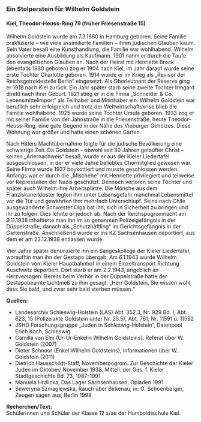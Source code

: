 ### Ein Stolperstein für Wilhelm Goldstein
#### Kiel, Theodor-Heuss-Ring 79 (früher Friesenstraße 15)

Wilhelm Goldstein wurde am 7.3.1880 in Hamburg geboren. Seine Familie praktizierte – wie viele assimilierte Familien – ihren jüdischen Glauben kaum. Sein Vater besaß eine Kunsthandlung, die Familie war wohlhabend. Wilhelm absolvierte eine Ausbildung als Kaufmann. 1901 nahm
er durch die Taufe den evangelischen Glauben an. Nach der Heirat mit Henriette Brock (ebenfalls 1880 geboren) zog er 1904 nach Kiel, im Jahr darauf wurde seine erste Tochter Charlotte geboren. 1914 wurde er im Krieg als „Revisor der Reichsgetreidestelle Berlin“ eingesetzt. Als Oberleutnant der Reserve ging er 1918 nach Kiel zurück. Ein Jahr später starb seine zweite Tochter Irmgard direkt nach ihrer Geburt. 1921 stieg er in die Firma „Schneider & Co. Lebensmittelimport“ als Teilhaber und Mitinhaber ein. Wilhelm Goldstein war beruflich sehr erfolgreich und trotz der Weltwirtschaftskrise blieb die Familie wohlhabend. 1925 wurde seine Tochter Ursula geboren. 1933 zog er mit seiner Familie von der Jahnstraße in die Friesenstraße, heute Theodor-Heuss-Ring, eine gute Gegend in der Nähe des Vieburger Gehölzes. Diese Wohnung war größer und hatte einen schönen Garten.

Nach Hitlers Machtübernahme folgte für die jüdische Bevölkerung eine schwierige Zeit. Da Goldstein – obwohl seit 30 Jahren getaufter Christ – keinen „Ariernachweis“ besaß, wurde er aus der Kieler Liedertafel ausgeschlossen, in der er viele Jahre beliebtes Chormitglied gewesen war. Seine Firma wurde 1937 boykottiert und musste geschlossen werden. Anfangs war er durch die „Mischehe“ mit Henriette privilegiert und teilweise vor Repressalien der Nazis geschützt. Dennoch verloren seine Töchter und später auch Wilhelm ihre Arbeitsplätze. Die Mönche aus dem Franziskanerkloster legten ihm unter Lebensgefahr manchmal Lebensmittel vor die Tür und gewährten ihm mehrfach Unterschlupf. Seine nach Chile ausgewanderte Schwester Olga bat ihn, sich in Sicherheit zu bringen und ihr zu folgen. Dies lehnte er jedoch ab. Nach der Reichspogromnacht am 9.11.1938 inhaftierte man ihn im so
genannten Polizeigefängnis in der Düppelstraße, danach als „Schutzhäftling“ im Gerichtsgefängnis in der Gartenstraße. Anschließend wurde er ins KZ Sachsenhausen deportiert, aus dem er am 23.12.1938 entlassen wurde.

Vier Jahre später denunzierte ihn ein Sangeskollege der Kieler Liedertafel, woraufhin man ihn der Gestapo übergab. Am 6.1.1943 wurde Wilhelm Goldstein vom Kieler Hauptbahnhof in einem Einzeltransport Richtung Auschwitz deportiert. Dort starb er am 2.2.1943, angeblich an Herzversagen. Bereits beim Verhör in der Düppelstraße hatte der Gestapobeamte Lichtmeß zu ihm gesagt: „Herr Goldstein, Sie wissen wohl, dass Sie bald, und zwar sehr bald sterben müssen.“

**Quellen:**
- Landesarchiv Schleswig-Holstein (LAS) Abt. 352.3, Nr. 929 Bd. I, Abt. 623, 15 (Polizeiakte Goldstein unter Nr. 25.5), Abt. 761, Nr. 11591 u. 11592
- JSHD Forschungsgruppe „Juden in Schleswig-Holstein“, Datenpool Erich Koch, Schleswig
- Camilla von Elm (Ur-Ur-Enkelin Wilhelm Goldsteins), Referat über W. Goldstein (2007)
- Dieter Schnoor (Enkel Wilhelm Goldsteins), Informationen über W. Goldstein (2011)
- Dietrich Hausschildt-Staff, Novemberpogrom. Zur Geschichte der Kieler Juden im Oktober/ November 1938, Mitteil. der Ges. f. Kieler Stadtgeschichte Bd. 73, 1987-1991
- Manuela Hrdlicka, Das Lager Sachsenhausen, Opladen 1991
- Seweryna Szmaglewska, Rauch über Birkenau, in: G. Schoenberger, Zeugen sagen aus, Berlin 1998

**Recherchen/Text:**  
Schülerinnen und Schüler der Klasse 12 s/ae der Humboldtschule Kiel.